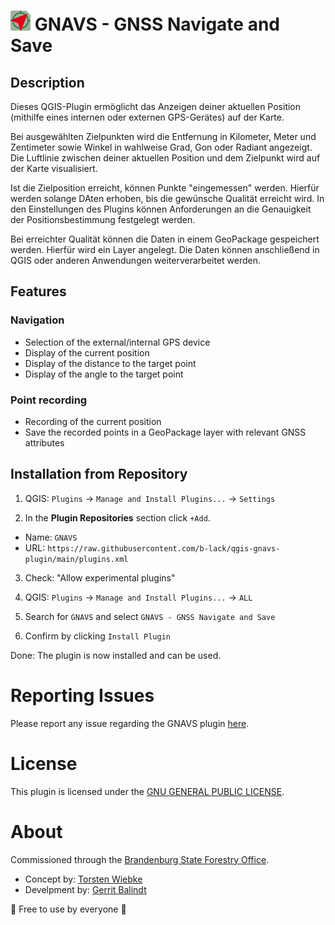 <h1>
  <img src="./gnavs/icon.png" alt="Logo Plugin"/>
  GNAVS - GNSS Navigate and Save
</h1>

## Description

Dieses QGIS-Plugin ermöglicht das Anzeigen deiner aktuellen Position (mithilfe eines internen oder externen GPS-Gerätes) auf der Karte.

Bei ausgewählten Zielpunkten wird die Entfernung in Kilometer, Meter und Zentimeter sowie Winkel in wahlweise Grad, Gon oder Radiant angezeigt. Die Luftlinie zwischen deiner aktuellen Position und dem Zielpunkt wird auf der Karte visualisiert.

Ist die Zielposition erreicht, können Punkte "eingemessen" werden. Hierfür werden solange DAten erhoben, bis die gewünsche Qualität erreicht wird. In den Einstellungen des Plugins können Anforderungen an die Genauigkeit der Positionsbestimmung festgelegt werden.

Bei erreichter Qualität können die Daten in einem GeoPackage gespeichert werden. Hierfür wird ein Layer angelegt. Die Daten können anschließend in QGIS oder anderen Anwendungen weiterverarbeitet werden.

## Features

### Navigation
- Selection of the external/internal GPS device
- Display of the current position
- Display of the distance to the target point
- Display of the angle to the target point

### Point recording
- Recording of the current position
- Save the recorded points in a GeoPackage layer with relevant GNSS attributes

## Installation from Repository

1. QGIS: ``Plugins`` -> ``Manage and Install Plugins...`` -> ``Settings``

2. In the **Plugin Repositories** section click `+Add`.

  - Name: `GNAVS`
  - URL: `https://raw.githubusercontent.com/b-lack/qgis-gnavs-plugin/main/plugins.xml`

3. Check: "Allow experimental plugins"

4. QGIS: ``Plugins`` -> ``Manage and Install Plugins...`` -> ``ALL``

5. Search for `GNAVS` and select `GNAVS - GNSS Navigate and Save`

6. Confirm by clicking `Install Plugin`

Done: The plugin is now installed and can be used.

# Reporting Issues

Please report any issue regarding the GNAVS plugin [here](https://github.com/b-lack/qgis-gnavs-plugin/issues).

# License

This plugin is licensed under the [GNU GENERAL PUBLIC LICENSE](./LICENSE).

# About

Commissioned through the [Brandenburg State Forestry Office](https://forst.brandenburg.de/).

- Concept by: [Torsten Wiebke](https://www.gruenecho.de/)
- Develpment by: [Gerrit Balindt](https://gruenecho.de/)


💚 Free to use by everyone 💚